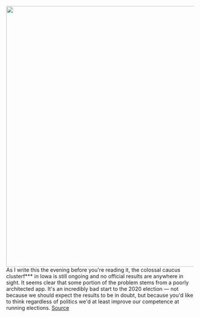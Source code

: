 <img src='https://cdn.vox-cdn.com/thumbor/K3KjLgypPgz5Y-wKi_gfxVXzPiw=/0x0:2040x1360/1200x800/filters:focal(857x517:1183x843)/cdn.vox-cdn.com/uploads/chorus_image/image/66246194/akrales_180508_2553_0006.0.jpg' width='700px' /><br/>
As I write this the evening before you're reading it, the colossal caucus clusterf*** in Iowa is still ongoing and no official results are anywhere in sight. It seems clear that some portion of the problem stems from a poorly architected app. It's an incredibly bad start to the 2020 election — not because we should expect the results to be in doubt, but because you'd like to think regardless of politics we'd at least improve our competence at running elections.
<a href='https://www.theverge.com/2020/2/4/21121558/google-80-billion-android-developers-apple-155'> Source <a/>